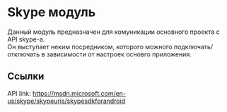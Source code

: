 # Skype модуль

Данный модуль предназначен для комуникации основного проекта с API skype-a.<br />
Он выступает неким посредником, которого можного подключать/отключать в зависимости от настроек основго приложения.<br />

## Ссылки

API link: https://msdn.microsoft.com/en-us/skype/skypeuris/skypesdkforandroid
